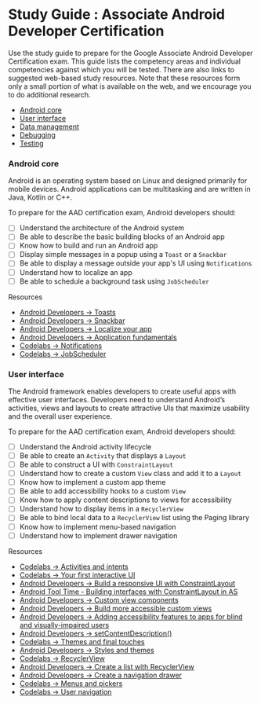 # Study Guide : Associate Android Developer Certification
Use the study guide to prepare for the Google Associate Android Developer Certification exam. This guide lists the competency areas and individual competencies against which you will be tested. There are also links to suggested web-based study resources. Note that these resources form only a small portion of what is available on the web, and we encourage you to do additional research.

- [Android core](#android-core)
- [User interface](#user-interface)
- [Data management]()
- [Debugging]()
- [Testing]()


### Android core
Android is an operating system based on Linux and designed primarily for mobile devices. Android applications can be multitasking and are written in Java, Kotlin or C++.

To prepare for the AAD certification exam, Android developers should:

- [ ] Understand the architecture of the Android system
- [ ] Be able to describe the basic building blocks of an Android app
- [ ] Know how to build and run an Android app
- [ ] Display simple messages in a popup using a `Toast` or a `Snackbar`
- [ ] Be able to display a message outside your app's UI using `Notifications`
- [ ] Understand how to localize an app
- [ ] Be able to schedule a background task using `JobScheduler`

Resources
- [Android Developers -> Toasts](https://developer.android.com/guide/topics/ui/notifiers/toasts)
- [Android Developers -> Snackbar](https://developer.android.com/reference/android/support/design/widget/Snackbar)
- [Android Developers -> Localize your app](https://developer.android.com/guide/topics/resources/localization)
- [Android Developers -> Application fundamentals](https://developer.android.com/guide/components/fundamentals)
- [Codelabs -> Notifications](https://codelabs.developers.google.com/codelabs/android-training-notifications/index.html?index=..%2F..android-training#0)
- [Codelabs -> JobScheduler](https://codelabs.developers.google.com/codelabs/android-training-job-scheduler/index.html?index=..%2F..android-training#0)


### User interface
The Android framework enables developers to create useful apps with effective user interfaces. Developers need to understand Android’s activities, views and layouts to create attractive UIs that maximize usability and the overall user experience.

To prepare for the AAD certification exam, Android developers should:

- [ ] Understand the Android activity lifecycle
- [ ] Be able to create an `Activity` that displays a `Layout`
- [ ] Be able to construct a UI with `ConstraintLayout`
- [ ] Understand how to create a custom `View` class and add it to a `Layout`
- [ ] Know how to implement a custom app theme
- [ ] Be able to add accessibility hooks to a custom `View`
- [ ] Know how to apply content descriptions to views for accessibility
- [ ] Understand how to display items in a `RecyclerView`
- [ ] Be able to bind local data to a `RecyclerView` list using the Paging library
- [ ] Know how to implement menu-based navigation
- [ ] Understand how to implement drawer navigation

Resources
- [Codelabs -> Activities and intents](https://codelabs.developers.google.com/codelabs/android-training-create-an-activity/index.html?index=..%2F..android-training#0)
- [Codelabs -> Your first interactive UI](https://codelabs.developers.google.com/codelabs/android-training-layout-editor-part-a/index.html?index=..%2F..android-training#0)
- [Android Developers -> Build a responsive UI with ConstraintLayout](https://developer.android.com/training/constraint-layout/)
- [Android Tool Time - Building interfaces with ConstraintLayout in AS](https://www.youtube.com/watch?time_continue=9&v=XamMbnzI5vE)
- [Android Developers -> Custom view components](https://developer.android.com/guide/topics/ui/custom-components)
- [Android Developers -> Build more accessible custom views](https://developer.android.com/guide/topics/ui/accessibility/custom-views)
- [Android Developers -> Adding accessibility features to apps for blind and visually-impaired users](https://www.youtube.com/watch?v=1by5J7c5Vz4)
- [Android Developers -> setContentDescription()](https://developer.android.com/reference/android/view/View#setContentDescription(java.lang.CharSequence))
- [Codelabs -> Themes and final touches](https://codelabs.developers.google.com/codelabs/android-training-drawables-styles-and-themes/index.html?index=..%2F..android-training#5)
- [Android Developers -> Styles and themes](https://developer.android.com/guide/topics/ui/look-and-feel/themes)
- [Codelabs -> RecyclerView](https://codelabs.developers.google.com/codelabs/android-training-create-recycler-view/index.html?index=..%2F..android-training#0)
- [Android Developers -> Create a list with RecyclerView](https://developer.android.com/guide/topics/ui/layout/recyclerview)
- [Android Developers -> Create a navigation drawer](https://developer.android.com/training/implementing-navigation/nav-drawer)
- [Codelabs -> Menus and pickers](https://codelabs.developers.google.com/codelabs/android-training-menus-and-pickers/index.html?index=..%2F..android-training#0)
- [Codelabs -> User navigation](https://codelabs.developers.google.com/codelabs/android-training-provide-user-navigation/index.html?index=..%2F..android-training#0)

